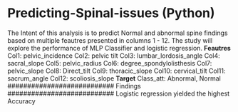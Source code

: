 # Predicting-Spinal-issues (Python)
The Intent of this analysis is to predict Normal and abnormal spine findings 
based on multiple feautres presented in columns 1 - 12.
The study will explore the performance of MLP Classifier and logistic regression.
****Feautres****
Col1: pelvic_incidence
Col2: pelvic tilt
Col3: lumbar_lordosis_angle
Col4: sacral_slope
Col5: pelvic_radius
Col6: degree_spondylolisthesis
Col7: pelvic_slope
Col8: Direct_tilt
Col9: thoracic_slope
Col10: cervical_tilt
Col11: sacrum_angle
Col12: scoliosis_slope
****Target****
Class_att: Abnormal, Normal
###########################
Findings
###########################
Logistic regression yielded the highest Accuracy

